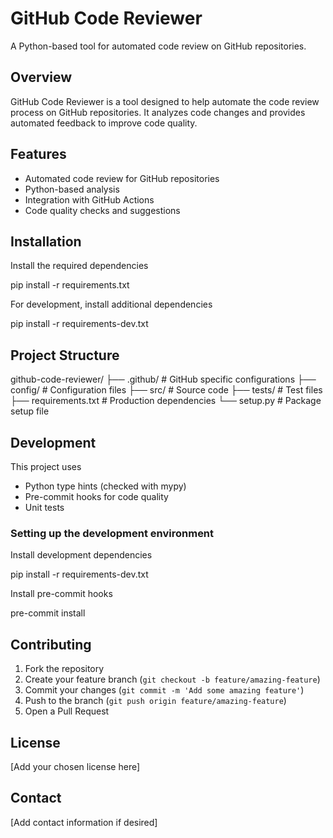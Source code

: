 # GitHub Code Reviewer

A Python-based tool for automated code review on GitHub repositories.

## Overview

GitHub Code Reviewer is a tool designed to help automate the code review process on GitHub repositories. It analyzes code changes and provides automated feedback to improve code quality.

## Features

- Automated code review for GitHub repositories
- Python-based analysis
- Integration with GitHub Actions
- Code quality checks and suggestions

## Installation

Install the required dependencies

pip install -r requirements.txt

For development, install additional dependencies

pip install -r requirements-dev.txt

## Project Structure

github-code-reviewer/
├── .github/ # GitHub specific configurations
├── config/ # Configuration files
├── src/ # Source code
├── tests/ # Test files
├── requirements.txt # Production dependencies
└── setup.py # Package setup file

## Development

This project uses

- Python type hints (checked with mypy)
- Pre-commit hooks for code quality
- Unit tests

### Setting up the development environment

Install development dependencies

pip install -r requirements-dev.txt

Install pre-commit hooks

pre-commit install

## Contributing

1. Fork the repository
2. Create your feature branch (`git checkout -b feature/amazing-feature`)
3. Commit your changes (`git commit -m 'Add some amazing feature'`)
4. Push to the branch (`git push origin feature/amazing-feature`)
5. Open a Pull Request

## License

[Add your chosen license here]

## Contact

[Add contact information if desired]
